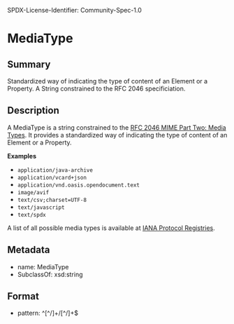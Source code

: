 SPDX-License-Identifier: Community-Spec-1.0

# MediaType

## Summary

Standardized way of indicating the type of content of an Element or a Property.
A String constrained to the RFC 2046 specificiation.

## Description

A MediaType is a string constrained to the
[RFC 2046 MIME Part Two: Media Types](https://www.rfc-editor.org/info/rfc2046).
It provides a standardized way of indicating the type of content of an Element
or a Property.

**Examples**

- `application/java-archive`
- `application/vcard+json`
- `application/vnd.oasis.opendocument.text`
- `image/avif`
- `text/csv;charset=UTF-8`
- `text/javascript`
- `text/spdx`

A list of all possible media types is available at
[IANA Protocol Registries](https://www.iana.org/assignments/media-types/media-types.xhtml).

## Metadata

- name: MediaType
- SubclassOf: xsd:string

## Format

- pattern: ^[^\/]+\/[^\/]+$
